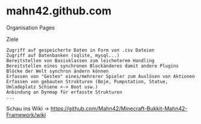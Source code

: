 mahn42.github.com
=================

Organisation Pages

Ziele

    Zugriff auf gespeicherte Daten in Form von .csv Dateien
    Zugriff auf Datenbanken (sqlite, mysql...)
    Bereitstellen von Basisklassen zum leicheterem Handling
    Bereitstellen eines synchronen Blockänderes damit andere Plugins Blöcke der Welt synchron ändern können
    Erfassen von "Gesten" eines/mehrerer Spieler zum Auslösen von Aktionen
    Erfassen von gebauten Strukturen (Boje, Pumpstation, Statue, Umladeplatz Schiene <-> Boot usw.)
    Anbindung an Dynmap für erfasste Strukturen
    ...

Schau ins Wiki -> https://github.com/Mahn42/Minecraft-Bukkit-Mahn42-Framework/wiki
